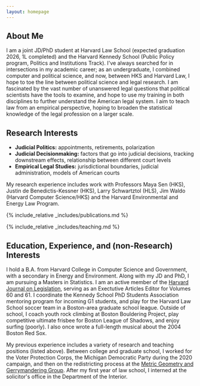 ```yaml
---
layout: homepage
---
```


## About Me

I am a joint JD/PhD student at Harvard Law School (expected graduation 2026, 1L completed) and the Harvard Kennedy School (Public Policy program, Politics and Institutions Track). I've always searched for in intersections in my academic career; as an undergraduate, I combined computer and political science, and now, between HKS and Harvard Law, I hope to toe the line between political science and legal research. I am fascinated by the vast number of unanswered legal questions that political scientists have the tools to examine, and hope to use my training in both disciplines to further understand the American legal system. I aim to teach law from an empirical perspective, hoping to broaden the statistical knowledge of the legal profession on a larger scale.

## Research Interests

- **Judicial Politics:** appointments, retirements, polarization
- **Judicial Decisionmaking:** factors that go into judicial decisions, tracking downstream effects, relationship between different court levels
- **Empirical Legal Studies:** jurisdictional boundaries, judicial administration, models of American courts

My research experience includes work with Professors Maya Sen (HKS), Justin de Benedictis-Kessner (HKS), Larry Schwartztol (HLS), Jim Waldo (Harvard Computer Science/HKS) and the Harvard Environmental and Energy Law Program.

{% include_relative _includes/publications.md %}

{% include_relative _includes/teaching.md %}

## Education, Experience, and (non-Research) Interests

I hold a B.A. from Harvard College in Computer Science and Government, with a secondary in Energy and Environment. Along with my JD and PhD, I am pursuing a Masters in Statistics. I am an active member of the [Harvard Journal on Legislation](https://harvardjol.com), serving as an Exectutive Articles Editor for Volumes 60 and 61. I coordinate the Kennedy School PhD Students Association mentoring program for incoming G1 students, and play for the Harvard Law School soccer team in a Boston-area graduate school league. Outside of school, I coach youth rock climbing at Boston Bouldering Project, play competitive ultimate frisbee for Boston League of Shadows, and enjoy surfing (poorly). I also once wrote a full-length musical about the 2004 Boston Red Sox.

My previous experience includes a variety of research and teaching positions (listed above). Between college and graduate school, I worked for the Voter Protection Corps, the Michigan Democratic Party during the 2020 campaign, and then on the redistricting process at the [Metric Geometry and Gerrymandering Group](https://mggg.org). After my first year of law school, I interned at the solicitor's office in the Department of the Interior.

